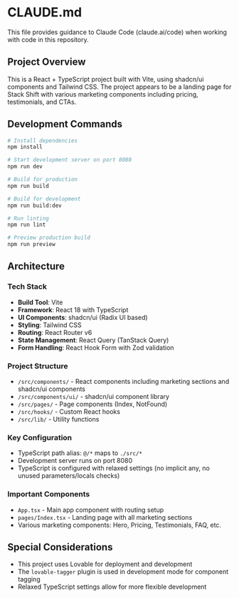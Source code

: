 # CLAUDE.md

This file provides guidance to Claude Code (claude.ai/code) when working with code in this repository.

## Project Overview

This is a React + TypeScript project built with Vite, using shadcn/ui components and Tailwind CSS. The project appears to be a landing page for Stack Shift with various marketing components including pricing, testimonials, and CTAs.

## Development Commands

```bash
# Install dependencies
npm install

# Start development server on port 8080
npm run dev

# Build for production
npm run build

# Build for development
npm run build:dev

# Run linting
npm run lint

# Preview production build
npm run preview
```

## Architecture

### Tech Stack
- **Build Tool**: Vite
- **Framework**: React 18 with TypeScript
- **UI Components**: shadcn/ui (Radix UI based)
- **Styling**: Tailwind CSS
- **Routing**: React Router v6
- **State Management**: React Query (TanStack Query)
- **Form Handling**: React Hook Form with Zod validation

### Project Structure
- `/src/components/` - React components including marketing sections and shadcn/ui components
- `/src/components/ui/` - shadcn/ui component library
- `/src/pages/` - Page components (Index, NotFound)
- `/src/hooks/` - Custom React hooks
- `/src/lib/` - Utility functions

### Key Configuration
- TypeScript path alias: `@/*` maps to `./src/*`
- Development server runs on port 8080
- TypeScript is configured with relaxed settings (no implicit any, no unused parameters/locals checks)

### Important Components
- `App.tsx` - Main app component with routing setup
- `pages/Index.tsx` - Landing page with all marketing sections
- Various marketing components: Hero, Pricing, Testimonials, FAQ, etc.

## Special Considerations
- This project uses Lovable for deployment and development
- The `lovable-tagger` plugin is used in development mode for component tagging
- Relaxed TypeScript settings allow for more flexible development